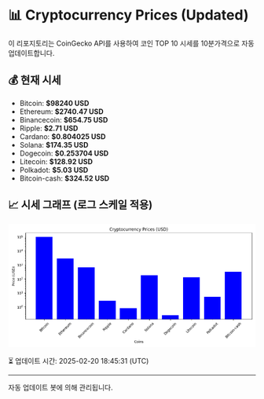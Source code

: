 
# 📊 Cryptocurrency Prices (Updated)

이 리포지토리는 CoinGecko API를 사용하여 코인 TOP 10 시세를 10분가격으로 자동 업데이트합니다.

## 💰 현재 시세
- Bitcoin: **$98240 USD**
- Ethereum: **$2740.47 USD**
- Binancecoin: **$654.75 USD**
- Ripple: **$2.71 USD**
- Cardano: **$0.804025 USD**
- Solana: **$174.35 USD**
- Dogecoin: **$0.253704 USD**
- Litecoin: **$128.92 USD**
- Polkadot: **$5.03 USD**
- Bitcoin-cash: **$324.52 USD**

## 📈 시세 그래프 (로그 스케일 적용)
![Crypto Prices](crypto_prices.png)

⏳ 업데이트 시간: 2025-02-20 18:45:31 (UTC)

---
자동 업데이트 봇에 의해 관리됩니다.
